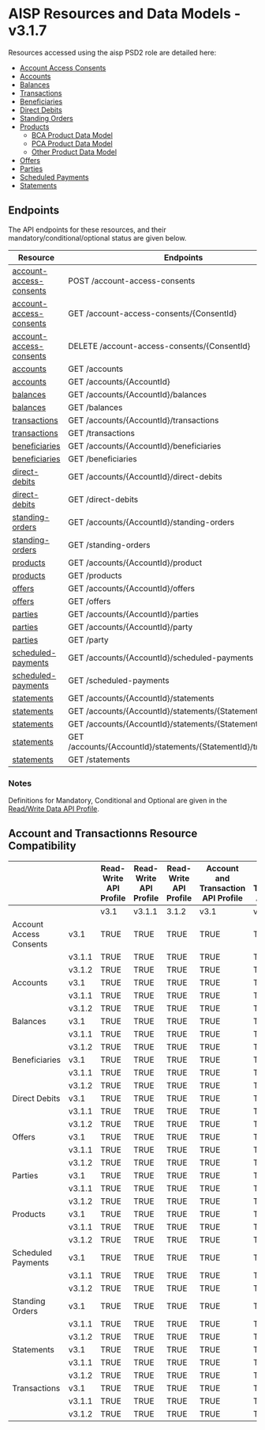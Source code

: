 # AISP Resources and Data Models - v3.1.7 <!-- omit in toc -->

Resources accessed using the aisp PSD2 role are detailed here:

* [Account Access Consents](./account-access-consents.md)
* [Accounts](./Accounts.md)
* [Balances](./Balances.md)
* [Transactions](./Transactions.md)
* [Beneficiaries](./Beneficiaries.md)
* [Direct Debits](./direct-debits.md)
* [Standing Orders](./standing-orders.md)
* [Products](./Products.md)
	* [BCA Product Data Model](./bca-product-data-model.md)
	* [PCA Product Data Model](./pca-product-data-model.md)
	* [Other Product Data Model](./other-product-data-model.md)
* [Offers](./Offers.md)
* [Parties](./Parties.md)
* [Scheduled Payments](./scheduled-payments.md)
* [Statements](./Statements.md)

## Endpoints

The API endpoints for these resources, and their mandatory/conditional/optional status are given below.

| Resource |Endpoints |Mandatory? |
| --- |--- |---|
| [account-access-consents](./Account-Access-Consents.md) |POST /account-access-consents |Mandatory |
| [account-access-consents](./Account-Access-Consents.md) |GET /account-access-consents/{ConsentId} |Mandatory |
| [account-access-consents](./Account-Access-Consents.md) |DELETE /account-access-consents/{ConsentId} |Mandatory |
| [accounts](./Accounts.md) |GET /accounts |Mandatory |
| [accounts](./Accounts.md) |GET /accounts/{AccountId} |Mandatory |
| [balances](./Balances.md) |GET /accounts/{AccountId}/balances |Mandatory |
| [balances](./Balances.md) |GET /balances |Optional |
| [transactions](./Transactions.md) |GET /accounts/{AccountId}/transactions |Mandatory |
| [transactions](./Transactions.md) |GET /transactions |Optional |
| [beneficiaries](./Beneficiaries.md) |GET /accounts/{AccountId}/beneficiaries |Conditional |
| [beneficiaries](./Beneficiaries.md) |GET /beneficiaries |Optional |
| [direct-debits](./Direct-Debits.md) |GET /accounts/{AccountId}/direct-debits |Conditional |
| [direct-debits](./Direct-Debits.md) |GET /direct-debits |Optional |
| [standing-orders](./Standing-Orders.md) |GET /accounts/{AccountId}/standing-orders |Conditional |
| [standing-orders](./Standing-Orders.md) |GET /standing-orders |Optional |
| [products](./Products.md) |GET /accounts/{AccountId}/product |Conditional |
| [products](./Products.md) |GET /products |Optional |
| [offers](./Offers.md) |GET /accounts/{AccountId}/offers |Conditional |
| [offers](./Offers.md) |GET /offers |Optional |
| [parties](./Parties.md) |GET /accounts/{AccountId}/parties |Conditional |
| [parties](./Parties.md) |GET /accounts/{AccountId}/party |Conditional |
| [parties](./Parties.md) |GET /party |Conditional |
| [scheduled-payments](./Scheduled-Payments.md) |GET /accounts/{AccountId}/scheduled-payments |Conditional |
| [scheduled-payments](./Scheduled-Payments.md) |GET /scheduled-payments |Optional |
| [statements](./Statements.md) |GET /accounts/{AccountId}/statements |Conditional |
| [statements](./Statements.md) |GET /accounts/{AccountId}/statements/{StatementId} |Conditional |
| [statements](./Statements.md) |GET /accounts/{AccountId}/statements/{StatementId}/file |Optional |
| [statements](./Statements.md) |GET /accounts/{AccountId}/statements/{StatementId}/transactions |Conditional |
| [statements](./Statements.md) |GET /statements |Optional |

### Notes

Definitions for Mandatory, Conditional and Optional are given in the [Read/Write Data API Profile](../../profiles/read-write-data-api-profile.md#categorisation-of-implementation-requirements).

## Account and Transactionns Resource Compatibility

|  | |Read-Write API Profile |Read-Write API Profile |Read-Write API Profile |Account and Transaction API Profile |Account and Transaction API Profile |Account and Transaction API Profile |
| --- |--- |--- |--- |--- |--- |--- |--- |
|  | |v3.1 |v3.1.1 |3.1.2 |v3.1 |v3.1.1 |3.1.2 |
| Account Access Consents |v3.1 |TRUE |TRUE |TRUE |TRUE |TRUE |TRUE |
|  |v3.1.1 |TRUE |TRUE |TRUE |TRUE |TRUE |TRUE |
|  |v3.1.2 |TRUE |TRUE |TRUE |TRUE |TRUE |TRUE |
| Accounts |v3.1 |TRUE |TRUE |TRUE |TRUE |TRUE |TRUE |
|  |v3.1.1 |TRUE |TRUE |TRUE |TRUE |TRUE |TRUE |
|  |v3.1.2 |TRUE |TRUE |TRUE |TRUE |TRUE |TRUE |
| Balances |v3.1 |TRUE |TRUE |TRUE |TRUE |TRUE |TRUE |
|  |v3.1.1 |TRUE |TRUE |TRUE |TRUE |TRUE |TRUE |
|  |v3.1.2 |TRUE |TRUE |TRUE |TRUE |TRUE |TRUE |
| Beneficiaries |v3.1 |TRUE |TRUE |TRUE |TRUE |TRUE |TRUE |
|  |v3.1.1 |TRUE |TRUE |TRUE |TRUE |TRUE |TRUE |
|  |v3.1.2 |TRUE |TRUE |TRUE |TRUE |TRUE |TRUE |
| Direct Debits |v3.1 |TRUE |TRUE |TRUE |TRUE |TRUE |TRUE |
|  |v3.1.1 |TRUE |TRUE |TRUE |TRUE |TRUE |TRUE |
|  |v3.1.2 |TRUE |TRUE |TRUE |TRUE |TRUE |TRUE |
| Offers |v3.1 |TRUE |TRUE |TRUE |TRUE |TRUE |TRUE |
|  |v3.1.1 |TRUE |TRUE |TRUE |TRUE |TRUE |TRUE |
|  |v3.1.2 |TRUE |TRUE |TRUE |TRUE |TRUE |TRUE |
| Parties |v3.1 |TRUE |TRUE |TRUE |TRUE |TRUE |TRUE |
|  |v3.1.1 |TRUE |TRUE |TRUE |TRUE |TRUE |TRUE |
|  |v3.1.2 |TRUE |TRUE |TRUE |TRUE |TRUE |TRUE |
| Products |v3.1 |TRUE |TRUE |TRUE |TRUE |TRUE |TRUE |
|  |v3.1.1 |TRUE |TRUE |TRUE |TRUE |TRUE |TRUE |
|  |v3.1.2 |TRUE |TRUE |TRUE |TRUE |TRUE |TRUE |
| Scheduled Payments |v3.1 |TRUE |TRUE |TRUE |TRUE |TRUE |TRUE |
|  |v3.1.1 |TRUE |TRUE |TRUE |TRUE |TRUE |TRUE |
|  |v3.1.2 |TRUE |TRUE |TRUE |TRUE |TRUE |TRUE |
| Standing Orders |v3.1 |TRUE |TRUE |TRUE |TRUE |TRUE |TRUE |
|  |v3.1.1 |TRUE |TRUE |TRUE |TRUE |TRUE |TRUE |
|  |v3.1.2 |TRUE |TRUE |TRUE |TRUE |TRUE |TRUE |
| Statements |v3.1 |TRUE |TRUE |TRUE |TRUE |TRUE |TRUE |
|  |v3.1.1 |TRUE |TRUE |TRUE |TRUE |TRUE |TRUE |
|  |v3.1.2 |TRUE |TRUE |TRUE |TRUE |TRUE |TRUE |
| Transactions |v3.1 |TRUE |TRUE |TRUE |TRUE |TRUE |TRUE |
|  |v3.1.1 |TRUE |TRUE |TRUE |TRUE |TRUE |TRUE |
|  |v3.1.2 |TRUE |TRUE |TRUE |TRUE |TRUE |TRUE |
